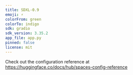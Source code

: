 ```yaml
---
title: SDXL-0.9
emoji: ⚡
colorFrom: green
colorTo: indigo
sdk: gradio
sdk_version: 3.35.2
app_file: app.py
pinned: false
license: mit
---
```


Check out the configuration reference at https://huggingface.co/docs/hub/spaces-config-reference